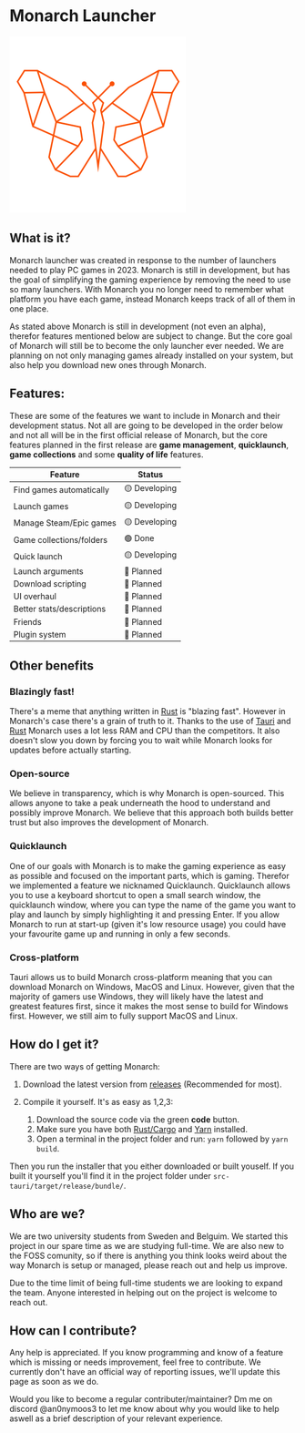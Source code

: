 # Monarch Launcher
![alt text](src-tauri/icons/Square310x310Logo.png)

## What is it?
Monarch launcher was created in response to the number of launchers needed to play PC games in 2023. Monarch is still in development, but has the goal of simplifying the gaming experience by removing the need to use so many launchers. With Monarch you no longer need to remember what platform you have each game, instead Monarch keeps track of all of them in one place.

As stated above Monarch is still in development (not even an alpha), therefor features mentioned below are subject to change. But the core goal of Monarch will still be to become the only launcher ever needed. We are planning on not only managing games already installed on your system, but also help you download new ones through Monarch.

## Features:
These are some of the features we want to include in Monarch and their development status. Not all are going to be developed in the order below and not all will be in the first official release of Monarch, but the core features planned in the first release are **game management**, **quicklaunch**, **game collections** and some **quality of life** features. 

| Feature                  | Status |
| -------                  | ------ |
| Find games automatically | 🟡 Developing |
| Launch games             | 🟡 Developing |
| Manage Steam/Epic games  | 🟡 Developing |
| Game collections/folders | 🟢 Done       |
| Quick launch             | 🟡 Developing |
| Launch arguments         | 🔴 Planned    |
| Download scripting       | 🔴 Planned    |
| UI overhaul              | 🔴 Planned    |
| Better stats/descriptions| 🔴 Planned    |
| Friends                  | 🔴 Planned    |
| Plugin system            | 🔴 Planned    |

## Other benefits

### Blazingly fast!
There's a meme that anything written in [Rust](https://en.wikipedia.org/wiki/Rust_(programming_language)) is "blazing fast". However in Monarch's case there's a grain of truth to it. Thanks to the use of [Tauri](https://tauri.app/) and [Rust](https://en.wikipedia.org/wiki/Rust_(programming_language)) Monarch uses a lot less RAM and CPU than the competitors. It also doesn't slow you down by forcing you to wait while Monarch looks for updates before actually starting. 

### Open-source
We believe in transparency, which is why Monarch is open-sourced. This allows anyone to take a peak underneath the hood to understand and possibly improve Monarch. We believe that this approach both builds better trust but also improves the development of Monarch.

### Quicklaunch
One of our goals with Monarch is to make the gaming experience as easy as possible and focused on the important parts, which is gaming. Therefor we implemented a feature we nicknamed Quicklaunch. Quicklaunch allows you to use a keyboard shortcut to open a small search window, the quicklaunch window, where you can type the name of the game you want to play and launch by simply highlighting it and pressing Enter. If you allow Monarch to run at start-up (given it's low resource usage) you could have your favourite game up and running in only a few seconds.

### Cross-platform
Tauri allows us to build Monarch cross-platform meaning that you can download Monarch on Windows, MacOS and Linux. However, given that the majority of gamers use Windows, they will likely have the latest and greatest features first, since it makes the most sense to build for Windows first. However, we still aim to fully support MacOS and Linux. 

## How do I get it?
There are two ways of getting Monarch:
1. Download the latest version from [releases](https://github.com/an0nymoos3/Monarch/releases) (Recommended for most).

2. Compile it yourself. It's as easy as 1,2,3:

    1) Download the source code via the green **code** button.
    2) Make sure you have both [Rust/Cargo](https://www.rust-lang.org/) and [Yarn](https://yarnpkg.com/) installed.
    3) Open a terminal in the project folder and run: `yarn` followed by `yarn build`.

Then you run the installer that you either downloaded or built youself. If you built it yourself you'll find it in the project folder under `src-tauri/target/release/bundle/`.

## Who are we?
We are two university students from Sweden and Belguim. We started this project in our spare time as we are studying full-time. We are also new to the FOSS comunity, so if there is anything you think looks weird about the way Monarch is setup or managed, please reach out and help us improve.

Due to the time limit of being full-time students we are looking to expand the team. Anyone interested in helping out on the project is welcome to reach out. 

## How can I contribute?
Any help is appreciated. If you know programming and know of a feature which is missing or needs improvement, feel free to contribute. We currently don't have an official way of reporting issues, we'll update this page as soon as we do. 

Would you like to become a regular contributer/maintainer? Dm me on discord @an0nymoos3 to let me know about why you would like to help aswell as a brief description of your relevant experience.